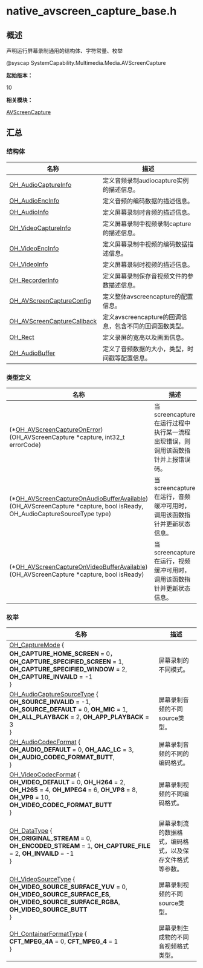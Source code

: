 # native_avscreen_capture_base.h

## 概述

声明运行屏幕录制通用的结构体、字符常量、枚举

\@syscap SystemCapability.Multimedia.Media.AVScreenCapture

**起始版本：**

10

**相关模块：**

[AVScreenCapture](_a_v_screen_capture.md)

## 汇总


### 结构体

| 名称 | 描述 | 
| -------- | -------- |
| [OH_AudioCaptureInfo](_a_v_screen_capture_base.md#oh_audiocaptureinfo) | 定义音频录制audiocapture实例的描述信息。 |
| [OH_AudioEncInfo](_a_v_screen_capture_base.md#oh_audioencinfo) | 定义音频的编码数据的描述信息。 |
| [OH_AudioInfo](_a_v_screen_capture_base.md#oh_audioinfo) | 定义屏幕录制时音频的描述信息。 |
| [OH_VideoCaptureInfo](_a_v_screen_capture_base.md#oh_videocaptureinfo) | 定义屏幕录制中视频录制capture的描述信息。 |
| [OH_VideoEncInfo](_a_v_screen_capture_base.md#oh_videoencinfo) | 定义屏幕录制中视频的编码数据描述信息。 |
| [OH_VideoInfo](_a_v_screen_capture_base.md#oh_videoinfo) | 定义屏幕录制时视频的描述信息。 |
| [OH_RecorderInfo](_a_v_screen_capture_base.md#oh_recorderinfo) | 定义屏幕录制保存音视频文件的参数描述信息。 |
| [OH_AVScreenCaptureConfig](_a_v_screen_capture_base.md#oh_avscreencaptureconfig) | 定义整体avscreencapture的配置信息。 |
| [OH_AVScreenCaptureCallback](_a_v_screen_capture_callback.md) | 定义avscreencapture的回调信息，包含不同的回调函数类型。 |
| [OH_Rect](_a_v_screen_capture_base.md#oh_rect) | 定义录屏的宽高以及画面信息。 |
| [OH_AudioBuffer](_a_v_screen_capture_base.md#oh_audiobuffer) | 定义了音频数据的大小，类型，时间戳等配置信息。 |

### 类型定义
| 名称 | 描述 | 
| -------- | -------- |
| (\*[OH_AVScreenCaptureOnError](_a_v_screen_capture_base.md#oh_avscreencaptureonerror)) (OH_AVScreenCapture \*capture, int32_t errorCode)| 当screencapture在运行过程中执行某一流程出现错误，则调用该函数指针并上报错误码。 |
| (\*[OH_AVScreenCaptureOnAudioBufferAvailable](_a_v_screen_capture_base.md#avscreencaptureonaudiobufferavailable)) (OH_AVScreenCapture \*capture, bool isReady, OH_AudioCaptureSourceType type)| 当screencapture在运行，音频缓冲可用时，调用该函数指针并更新状态信息。 |
| (\*[OH_AVScreenCaptureOnVideoBufferAvailable](_a_v_screen_capture_base.md#avscreencaptureonvideobufferavailable)) (OH_AVScreenCapture \*capture, bool isReady)| 当screencapture在运行，视频缓冲可用时，调用该函数指针并更新状态信息。 |

### 枚举

| 名称 | 描述 | 
| -------- | -------- |
| [OH_CaptureMode](_a_v_screen_capture_base.md#oh_capturemode) {<br/>**OH_CAPTURE_HOME_SCREEN** = 0，**OH_CAPTURE_SPECIFIED_SCREEN** = 1, **OH_CAPTURE_SPECIFIED_WINDOW** = 2, **OH_CAPTURE_INVAILD** = -1<br/>} | 屏幕录制的不同模式。 |
| [OH_AudioCaptureSourceType](_a_v_screen_capture_base.md#oh_audiocapturesourcetype) {<br/>**OH_SOURCE_INVALID** = -1, **OH_SOURCE_DEFAULT** = 0, **OH_MIC** = 1, **OH_ALL_PLAYBACK** = 2, **OH_APP_PLAYBACK** = 3<br/>} | 屏幕录制音频的不同source类型。 |
| [OH_AudioCodecFormat](_a_v_screen_capture_base.md#oh_audiocodecformat) {<br/>**OH_AUDIO_DEFAULT** = 0, **OH_AAC_LC** = 3, **OH_AUDIO_CODEC_FORMAT_BUTT**,<br/>} | 屏幕录制音频的不同的编码格式。 |
| [OH_VideoCodecFormat](_a_v_screen_capture_base.md#oh_videocodecformat) {<br/>**OH_VIDEO_DEFAULT** = 0, **OH_H264** = 2, **OH_H265** = 4, **OH_MPEG4** = 6, **OH_VP8** = 8, **OH_VP9** = 10, **OH_VIDEO_CODEC_FORMAT_BUTT**<br/>} | 屏幕录制视频的不同编码格式。 |
| [OH_DataType](_a_v_screen_capture_base.md#oh_datatype) {<br/>**OH_ORIGINAL_STREAM** = 0, **OH_ENCODED_STREAM** = 1, **OH_CAPTURE_FILE** = 2, **OH_INVAILD** = -1<br/>} | 屏幕录制流的数据格式，编码格式，以及保存文件格式等参数。 |
| [OH_VideoSourceType](_a_v_screen_capture_base.md#oh_videosourcetype) {<br/>**OH_VIDEO_SOURCE_SURFACE_YUV** = 0, **OH_VIDEO_SOURCE_SURFACE_ES**, **OH_VIDEO_SOURCE_SURFACE_RGBA**, **OH_VIDEO_SOURCE_BUTT**<br/>} | 屏幕录制视频的不同source类型。 |
| [OH_ContainerFormatType](_a_v_screen_capture_base.md#oh_containerformattype) {<br/>**CFT_MPEG_4A** = 0, **CFT_MPEG_4** = 1<br/>} | 屏幕录制生成物的不同音视频格式类型。 |
